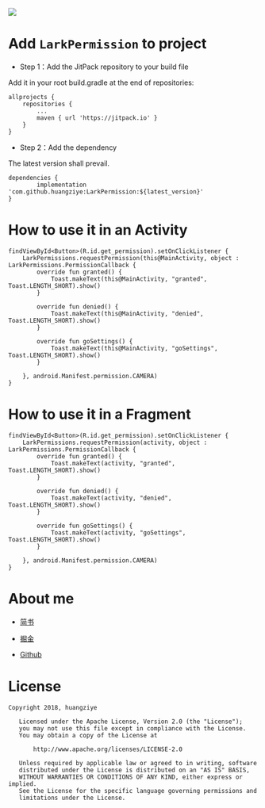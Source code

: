 
[![](https://jitpack.io/v/huangziye/LarkPermission.svg)](https://jitpack.io/#huangziye/LarkPermission)

# Add ` LarkPermission ` to project

- Step 1：Add the JitPack repository to your build file

Add it in your root build.gradle at the end of repositories:

```android
allprojects {
    repositories {
        ...
        maven { url 'https://jitpack.io' }
    }
}
```

- Step 2：Add the dependency

The latest version shall prevail.

```android
dependencies {
        implementation 'com.github.huangziye:LarkPermission:${latest_version}'
}
```

# How to use it in an Activity

```
findViewById<Button>(R.id.get_permission).setOnClickListener {
    LarkPermissions.requestPermission(this@MainActivity, object : LarkPermissions.PermissionCallback {
        override fun granted() {
            Toast.makeText(this@MainActivity, "granted", Toast.LENGTH_SHORT).show()
        }

        override fun denied() {
            Toast.makeText(this@MainActivity, "denied", Toast.LENGTH_SHORT).show()
        }

        override fun goSettings() {
            Toast.makeText(this@MainActivity, "goSettings", Toast.LENGTH_SHORT).show()
        }

    }, android.Manifest.permission.CAMERA)
}
```

# How to use it in a Fragment

```
findViewById<Button>(R.id.get_permission).setOnClickListener {
    LarkPermissions.requestPermission(activity, object : LarkPermissions.PermissionCallback {
        override fun granted() {
            Toast.makeText(activity, "granted", Toast.LENGTH_SHORT).show()
        }

        override fun denied() {
            Toast.makeText(activity, "denied", Toast.LENGTH_SHORT).show()
        }

        override fun goSettings() {
            Toast.makeText(activity, "goSettings", Toast.LENGTH_SHORT).show()
        }

    }, android.Manifest.permission.CAMERA)
}
```



# About me


- [简书](https://user-gold-cdn.xitu.io/2018/7/26/164d5709442f7342)

- [掘金](https://juejin.im/user/5ad93382518825671547306b)

- [Github](https://github.com/huangziye)


# License

```
Copyright 2018, huangziye

   Licensed under the Apache License, Version 2.0 (the "License");
   you may not use this file except in compliance with the License.
   You may obtain a copy of the License at

       http://www.apache.org/licenses/LICENSE-2.0

   Unless required by applicable law or agreed to in writing, software
   distributed under the License is distributed on an "AS IS" BASIS,
   WITHOUT WARRANTIES OR CONDITIONS OF ANY KIND, either express or implied.
   See the License for the specific language governing permissions and
   limitations under the License.
```



